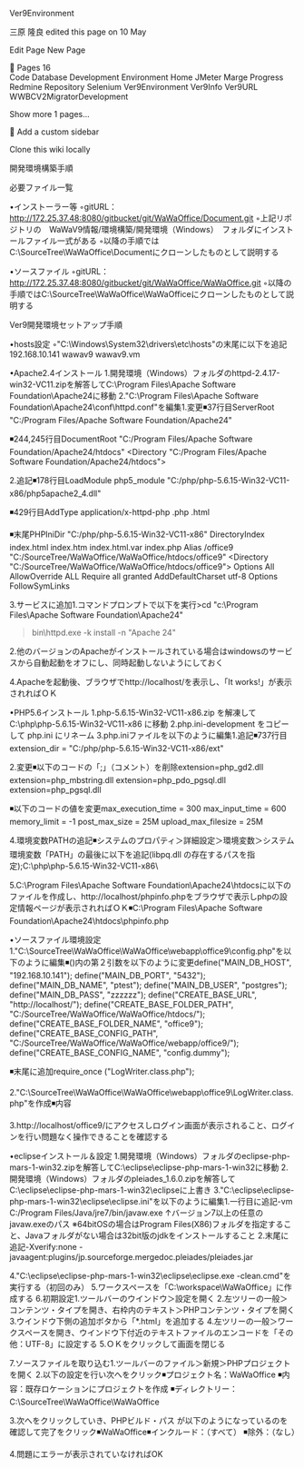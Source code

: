 
Ver9Environment

三原 隆良 edited this page  on 10 May   


Edit Page New Page 




  Pages 16  
Code 
Database 
Development 
Environment 
Home 
JMeter 
Marge 
Progress 
Redmine 
Repository 
Selenium 
Ver9Environment 
Ver9Info 
Ver9URL 
WWBCV2MigratorDevelopment 

Show more 1 pages... 

 Add a custom sidebar
 
Clone this wiki locally 

  
 


開発環境構築手順

必要ファイル一覧

•インストーラー等
◦gitURL：http://172.25.37.48:8080/gitbucket/git/WaWaOffice/Document.git
◦上記リポジトリの　WaWaV9情報/環境構築/開発環境（Windows）　フォルダにインストールファイル一式がある
◦以降の手順ではC:\SourceTree\WaWaOffice\Documentにクローンしたものとして説明する


•ソースファイル
◦gitURL：http://172.25.37.48:8080/gitbucket/git/WaWaOffice/WaWaOffice.git
◦以降の手順ではC:\SourceTree\WaWaOffice\WaWaOfficeにクローンしたものとして説明する


Ver9開発環境セットアップ手順

•hosts設定
◦"C:\Windows\System32\drivers\etc\hosts"の末尾に以下を追記192.168.10.141 wawav9 wawav9.vm



•Apache2.4インストール
1.開発環境（Windows）フォルダのhttpd-2.4.17-win32-VC11.zipを解答してC:\Program Files\Apache Software Foundation\Apache24に移動
2."C:\Program Files\Apache Software Foundation\Apache24\conf\httpd.conf"を編集1.変更◾37行目ServerRoot "C:/Program Files/Apache Software Foundation/Apache24"

◾244,245行目DocumentRoot "C:/Program Files/Apache Software Foundation/Apache24/htdocs"
<Directory "C:/Program Files/Apache Software Foundation/Apache24/htdocs">


2.追記◾178行目LoadModule php5_module "C:/php/php-5.6.15-Win32-VC11-x86/php5apache2_4.dll"

◾429行目AddType application/x-httpd-php .php .html

◾末尾PHPIniDir "C:/php/php-5.6.15-Win32-VC11-x86"
DirectoryIndex index.html index.htm index.html.var index.php
Alias /office9 "C:/SourceTree/WaWaOffice/WaWaOffice/htdocs/office9"
<Directory "C:/SourceTree/WaWaOffice/WaWaOffice/htdocs/office9">
  Options All
  AllowOverride ALL
  Require all granted
  AddDefaultCharset utf-8
  Options FollowSymLinks
</Directory>



3.サービスに追加1.コマンドプロンプトで以下を実行>cd "c:\Program Files\Apache Software Foundation\Apache24"
>bin\httpd.exe -k install -n "Apache 24"

2.他のバージョンのApacheがインストールされている場合はwindowsのサービスから自動起動をオフにし、同時起動しないようにしておく

4.Apacheを起動後、ブラウザでhttp://localhost/を表示し、「It works!」が表示されればＯＫ


•PHP5.6インストール
1.php-5.6.15-Win32-VC11-x86.zip を解凍して C:\php\php-5.6.15-Win32-VC11-x86 に移動
2.php.ini-development をコピーして php.ini にリネーム
3.php.iniファイルを以下のように編集1.追記◾737行目extension_dir = "C:/php/php-5.6.15-Win32-VC11-x86/ext"


2.変更◾以下のコードの「;」（コメント）を削除extension=php_gd2.dll
extension=php_mbstring.dll
extension=php_pdo_pgsql.dll
extension=php_pgsql.dll

◾以下のコードの値を変更max_execution_time = 300
max_input_time = 600
memory_limit = -1
post_max_size = 25M
upload_max_filesize = 25M



4.環境変数PATHの追記◾システムのプロパティ＞詳細設定＞環境変数＞システム環境変数「PATH」の最後に以下を追記(libpq.dll の存在するパスを指定);C:\php\php-5.6.15-Win32-VC11-x86\


5.C:\Program Files\Apache Software Foundation\Apache24\htdocsに以下のファイルを作成し、http://localhost/phpinfo.phpをブラウザで表示しphpの設定情報ページが表示されればＯＫ◾C:\Program Files\Apache Software Foundation\Apache24\htdocs\phpinfo.php<?PHP
phpinfo();
?>




•ソースファイル環境設定
1."C:\SourceTree\WaWaOffice\WaWaOffice\webapp\office9\config.php"を以下のように編集◾()内の第２引数を以下のように変更define("MAIN_DB_HOST", "192.168.10.141");
define("MAIN_DB_PORT", "5432");
define("MAIN_DB_NAME", "ptest");
define("MAIN_DB_USER", "postgres");
define("MAIN_DB_PASS", "zzzzzz");
define("CREATE_BASE_URL", "http://localhost/");
define("CREATE_BASE_FOLDER_PATH", "C:/SourceTree/WaWaOffice/WaWaOffice/htdocs/");
define("CREATE_BASE_FOLDER_NAME", "office9");
define("CREATE_BASE_CONFIG_PATH", "C:/SourceTree/WaWaOffice/WaWaOffice/webapp/office9/");
define("CREATE_BASE_CONFIG_NAME", "config.dummy");

◾末尾に追加require_once ("LogWriter.class.php");


2."C:\SourceTree\WaWaOffice\WaWaOffice\webapp\office9\LogWriter.class.php"を作成◾内容<?php
class LogWriter {
  static public function write($str){
      $fno = fopen(LOG_DIR . 'debug_oec.log', 'a');
      fwrite($fno, date("[Y-m-d H:i:s] ") . print_r($str, true) . "\n");
      fclose($fno);
  }
}
?>


3.http://localhost/office9/にアクセスしログイン画面が表示されること、ログインを行い問題なく操作できることを確認する


•eclipseインストール＆設定
1.開発環境（Windows）フォルダのeclipse-php-mars-1-win32.zipを解答してC:\eclipse\eclipse-php-mars-1-win32に移動
2.開発環境（Windows）フォルダのpleiades_1.6.0.zipを解答してC:\eclipse\eclipse-php-mars-1-win32\eclipseに上書き
3."C:\eclipse\eclipse-php-mars-1-win32\eclipse\eclipse.ini"を以下のように編集1.一行目に追記-vm
C:/Program Files/Java/jre7/bin/javaw.exe
↑バージョン7以上の任意のjavaw.exeのパス ※64bitOSの場合はProgram Files(X86)フォルダを指定すること、Javaフォルダがない場合は32bit版のjdkをインストールすること
2.末尾に追記-Xverify:none
-javaagent:plugins/jp.sourceforge.mergedoc.pleiades/pleiades.jar


4."C:\eclipse\eclipse-php-mars-1-win32\eclipse\eclipse.exe -clean.cmd"を実行する（初回のみ）
5.ワークスペースを「C:\workspace\WaWaOffice」に作成する
6.初期設定1.ツールバーのウインドウ＞設定を開く
2.左ツリーの一般＞コンテンツ・タイプを開き、右枠内のテキスト＞PHPコンテンツ・タイプを開く
3.ウインドウ下側の追加ボタから「*.html」を追加する
4.左ツリーの一般＞ワークスペースを開き、ウインドウ下付近のテキストファイルのエンコードを「その他：UTF-8」に設定する
5.ＯＫをクリックして画面を閉じる

7.ソースファイルを取り込む1.ツールバーのファイル＞新規＞PHPプロジェクトを開く
2.以下の設定を行い次へをクリック◾プロジェクト名：WaWaOffice
◾内容：既存ロケーションにプロジェクトを作成
◾ディレクトリー：C:\SourceTree\WaWaOffice\WaWaOffice

3.次へをクリックしていき、PHPビルド・パス が以下のようになっているのを確認して完了をクリック◾WaWaOffice◾インクルード：（すべて）
◾除外：（なし）


4.問題にエラーが表示されていなければOK


